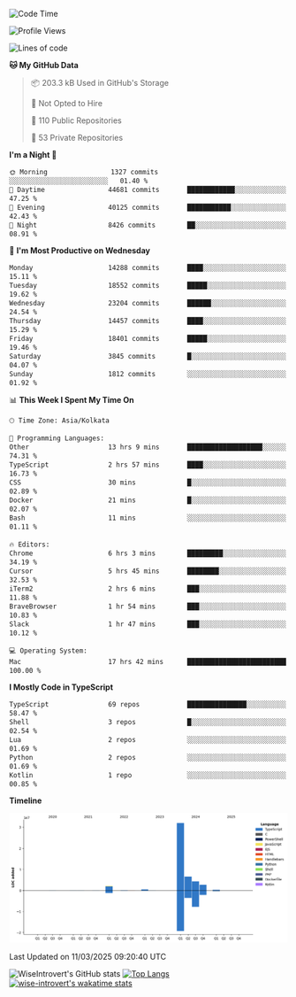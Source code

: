 <!--START_SECTION:waka-->
![Code Time](http://img.shields.io/badge/Code%20Time-2%2C250%20hrs%2014%20mins-blue)

![Profile Views](http://img.shields.io/badge/Profile%20Views-6-blue)

![Lines of code](https://img.shields.io/badge/From%20Hello%20World%20I%27ve%20Written-48.9%20million%20lines%20of%20code-blue)

**🐱 My GitHub Data** 

> 📦 203.3 kB Used in GitHub's Storage 
 > 
> 🚫 Not Opted to Hire
 > 
> 📜 110 Public Repositories 
 > 
> 🔑 53 Private Repositories 
 > 
**I'm a Night 🦉** 

```text
🌞 Morning                1327 commits        ░░░░░░░░░░░░░░░░░░░░░░░░░   01.40 % 
🌆 Daytime                44681 commits       ████████████░░░░░░░░░░░░░   47.25 % 
🌃 Evening                40125 commits       ███████████░░░░░░░░░░░░░░   42.43 % 
🌙 Night                  8426 commits        ██░░░░░░░░░░░░░░░░░░░░░░░   08.91 % 
```
📅 **I'm Most Productive on Wednesday** 

```text
Monday                   14288 commits       ████░░░░░░░░░░░░░░░░░░░░░   15.11 % 
Tuesday                  18552 commits       █████░░░░░░░░░░░░░░░░░░░░   19.62 % 
Wednesday                23204 commits       ██████░░░░░░░░░░░░░░░░░░░   24.54 % 
Thursday                 14457 commits       ████░░░░░░░░░░░░░░░░░░░░░   15.29 % 
Friday                   18401 commits       █████░░░░░░░░░░░░░░░░░░░░   19.46 % 
Saturday                 3845 commits        █░░░░░░░░░░░░░░░░░░░░░░░░   04.07 % 
Sunday                   1812 commits        ░░░░░░░░░░░░░░░░░░░░░░░░░   01.92 % 
```


📊 **This Week I Spent My Time On** 

```text
🕑︎ Time Zone: Asia/Kolkata

💬 Programming Languages: 
Other                    13 hrs 9 mins       ███████████████████░░░░░░   74.31 % 
TypeScript               2 hrs 57 mins       ████░░░░░░░░░░░░░░░░░░░░░   16.73 % 
CSS                      30 mins             █░░░░░░░░░░░░░░░░░░░░░░░░   02.89 % 
Docker                   21 mins             █░░░░░░░░░░░░░░░░░░░░░░░░   02.07 % 
Bash                     11 mins             ░░░░░░░░░░░░░░░░░░░░░░░░░   01.11 % 

🔥 Editors: 
Chrome                   6 hrs 3 mins        █████████░░░░░░░░░░░░░░░░   34.19 % 
Cursor                   5 hrs 45 mins       ████████░░░░░░░░░░░░░░░░░   32.53 % 
iTerm2                   2 hrs 6 mins        ███░░░░░░░░░░░░░░░░░░░░░░   11.88 % 
BraveBrowser             1 hr 54 mins        ███░░░░░░░░░░░░░░░░░░░░░░   10.83 % 
Slack                    1 hr 47 mins        ███░░░░░░░░░░░░░░░░░░░░░░   10.12 % 

💻 Operating System: 
Mac                      17 hrs 42 mins      █████████████████████████   100.00 % 
```

**I Mostly Code in TypeScript** 

```text
TypeScript               69 repos            ███████████████░░░░░░░░░░   58.47 % 
Shell                    3 repos             █░░░░░░░░░░░░░░░░░░░░░░░░   02.54 % 
Lua                      2 repos             ░░░░░░░░░░░░░░░░░░░░░░░░░   01.69 % 
Python                   2 repos             ░░░░░░░░░░░░░░░░░░░░░░░░░   01.69 % 
Kotlin                   1 repo              ░░░░░░░░░░░░░░░░░░░░░░░░░   00.85 % 
```



**Timeline**

![Lines of Code chart](https://raw.githubusercontent.com/wise-introvert/wise-introvert/master/assets/bar_graph.png)


 Last Updated on 11/03/2025 09:20:40 UTC
<!--END_SECTION:waka-->

![WiseIntrovert's GitHub stats](https://github-readme-stats.vercel.app/api?username=wise-introvert&count_private=true&show_icons=true)
[![Top Langs](https://github-readme-stats.vercel.app/api/top-langs/?username=wise-introvert&langs_count=10)](https://github.com/anuraghazra/github-readme-stats)
[![wise-introvert's wakatime stats](https://github-readme-stats.vercel.app/api/wakatime?username=wiseintrovert)](https://github.com/anuraghazra/github-readme-stats)
